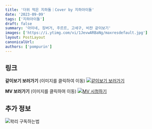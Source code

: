 ```yaml
---
title: '더위 먹은 지하돌｜Cover by 지하아이돌'
date: '2023-09-09'
tags: ['지하아이돌']
draft: false
summary: '아이네, 징버거, 주르르, 고세구, 비챤 같이보기'
images: ['https://i.ytimg.com/vi/1JevwARBaNg/maxresdefault.jpg']
layout: PostLayout
canonicalUrl:
authors: ['pompurin']
---
```


## 링크

**같이보기 보러가기** (이미지를 클릭하여 이동)
[![같이보기 보러가기](https://cdn.discordapp.com/attachments/1136601898116464710/1137050327938506852/logo.png)](https://cafe.naver.com/steamindiegame/12805075)

**MV 보러가기** (이미지를 클릭하여 이동)
[![MV 시청하기](https://i.ytimg.com/vi/1JevwARBaNg/maxresdefault.jpg)](https://youtu.be/1JevwARBaNg?si=XtazoQ5xA9CmtRxj)

## 추가 정보

![왁리 구독하는법](https://cdn.discordapp.com/attachments/1136601898116464710/1137049857136267374/--2cut.gif)
